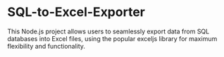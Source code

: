# SQL-to-Excel-Exporter
This Node.js project allows users to seamlessly export data from SQL databases into Excel files, using the popular exceljs library for maximum flexibility and functionality.
